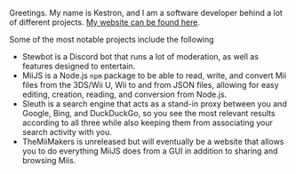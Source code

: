 Greetings. My name is Kestron, and I am a software developer behind a lot of different projects. [My website can be found here](https://kestron.com).

Some of the most notable projects include the following
- Stewbot is a Discord bot that runs a lot of moderation, as well as features designed to entertain.
- MiiJS is a Node.js `npm` package to be able to read, write, and convert Mii files from the 3DS/Wii U, Wii to and from JSON files, allowing for easy editing, creation, reading, and conversion from Node.js.
- Sleuth is a search engine that acts as a stand-in proxy between you and Google, Bing, and DuckDuckGo, so you see the most relevant results according to all three while also keeping them from associating your search activity with you.
- TheMiiMakers is unreleased but will eventually be a website that allows you to do everything MiiJS does from a GUI in addition to sharing and browsing Miis.
